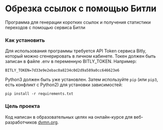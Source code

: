 # Обрезка ссылок с помощью Битли

Программа для генерации коротких ссылок и получения статистики переходов с помощью сервиса Битли

### Как установить

Для использования программы требуется API Token сервиса Bitly, который можно сгенерировать в личном кабинете.
Токен должен быть записан в файле .env в переменную BITLY_TOKEN. Например:
```
BITLY_TOKEN=7d33e9e2ebac0a8234c0d2d9a589a0cc646623e6
```

Python3 должен быть уже установлен. 
Затем используйте `pip` (или `pip3`, есть конфликт с Python2) для установки зависимостей:
```
pip install -r requirements.txt
```

### Цель проекта

Код написан в образовательных целях на онлайн-курсе для веб-разработчиков [dvmn.org](https://dvmn.org/).